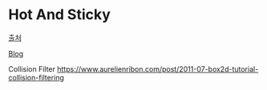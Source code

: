 Hot And Sticky
===

[출처](https://codepen.io/MarioD/pen/gxLPqd)

[Blog](https://codepen.io/MarioD/post/hot-and-sticky-the-process)

Collision Filter
<https://www.aurelienribon.com/post/2011-07-box2d-tutorial-collision-filtering>
